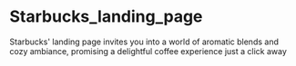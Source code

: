# Starbucks_landing_page
Starbucks' landing page invites you into a world of aromatic blends and cozy ambiance, promising a delightful coffee experience just a click away
